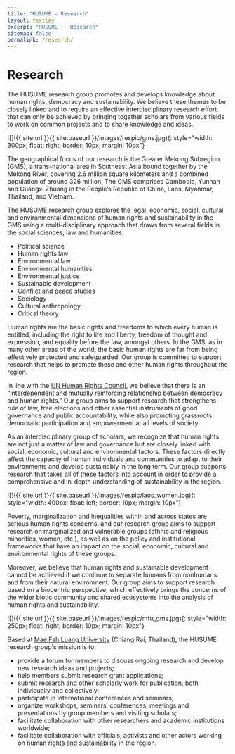 ```yaml
---
title: "HUSUME - Research"
layout: textlay
excerpt: "HUSUME -- Research"
sitemap: false
permalink: /research/
---
```


# Research


The HUSUME research group promotes and develops knowledge about human rights, democracy and sustainability. We believe these themes to be closely linked and to require an effective interdisciplinary research effort that can only be achieved by bringing together scholars from various fields to work on common projects and to share knowledge and ideas.

![]({{ site.url }}{{ site.baseurl }}/images/respic/gms.jpg){: style="width: 300px; float: right; border: 10px; margin: 10px"}

The geographical focus of our research is the Greater Mekong Subregion (GMS), a trans-national area in Southeast Asia bound together by the Mekong River, covering 2.6 million square kilometers and a combined population of around 326 million. The GMS comprises Cambodia, Yunnan and Guangxi Zhuang in the People’s Republic of China, Laos, Myanmar, Thailand, and Vietnam.

The HUSUME research group explores the legal, economic, social, cultural and environmental dimensions of human rights and sustainability in the GMS using a multi-disciplinary approach that draws from several fields in the social sciences, law and humanities:

- Political science
- Human rights law
- Environmental law
- Environmental humanities
- Environmental justice
- Sustainable development
- Conflict and peace studies
- Sociology
- Cultural anthropology
- Critical theory

Human rights are the basic rights and freedoms to which every human is entitled, including the right to life and liberty, freedom of thought and expression, and equality before the law, amongst others. In the GMS, as in many other areas of the world, the basic human rights are far from being effectively protected and safeguarded. Our group is committed to support research that helps to promote these and other human rights throughout the region. 

In line with the [UN Human Rights Council](https://www.ohchr.org/en/Issues/RuleOfLaw/Pages/Democracy.aspx), we believe that there is an “interdependent and mutually reinforcing relationship between democracy and human rights.” Our group aims to support research that strengthens rule of law, free elections and other essential instruments of good governance and public accountability, while also promoting grassroots democratic participation and empowerment at all levels of society.

As an interdisciplinary group of scholars, we recognize that human rights are not just a matter of law and governance but are closely linked with social, economic, cultural and environmental factors. These factors directly affect the capacity of human individuals and communities to adapt to their environments and develop sustainably in the long term. Our group supports research that takes all of these factors into account in order to provide a comprehensive and in-depth understanding of sustainability in the region.

![]({{ site.url }}{{ site.baseurl }}/images/respic/laos_women.jpg){: style="width: 400px; float: left; border: 10px; margin: 10px"}

Poverty, marginalization and inequalities within and across states are serious human rights concerns, and our research group aims to support research on marginalized and vulnerable groups (ethnic and religious minorities, women, etc.), as well as on the policy and institutional frameworks that have an impact on the social, economic, cultural and environmental rights of these groups.

Moreover, we believe that human rights and sustainable development cannot be achieved if we continue to separate humans from nonhumans and from their natural environment. Our group aims to support research based on a biocentric perspective, which effectively brings the concerns of the wider biotic community and shared ecosystems into the analysis of human rights and sustainability.

![]({{ site.url }}{{ site.baseurl }}/images/respic/mfu_gms.jpg){: style="width: 250px; float: right; border: 10px; margin: 10px"}

Based at [Mae Fah Luang University](https://en.mfu.ac.th/home.html) (Chiang Rai, Thailand), the HUSUME research group's mission is to:

- provide a forum for members to discuss ongoing research and develop new research ideas and projects;
- help members submit research grant applications;
- submit research and other scholarly work for publication, both individually and collectively;
- participate in international conferences and seminars; 
- organize workshops, seminars, conferences, meetings and presentations by group members and visiting scholars; 
- facilitate collaboration with other researchers and academic institutions worldwide;
- facilitate collaboration with officials, activists and other actors working on human rights and sustainability in the region.



